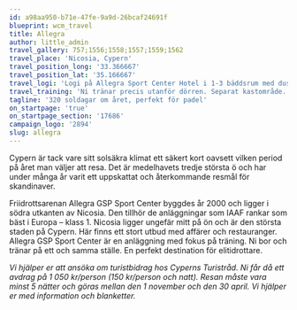 ```yaml
---
id: a98aa950-b71e-47fe-9a9d-26bcaf24691f
blueprint: wcm_travel
title: Allegra
author: little_admin
travel_gallery: 757;1556;1558;1557;1559;1562
travel_place: 'Nicosia, Cypern'
travel_position_long: '33.366667'
travel_position_lat: '35.166667'
travel_logi: 'Logi på Allegra Sport Center Hotel i 1-3 bäddsrum med dusch/WC, TV och luftkonditionering. Alla måltider serveras som buffé.'
travel_training: 'Ni tränar precis utanför dörren. Separat kastområde. Gym med fria vikter.'
tagline: '320 soldagar om året, perfekt för padel'
on_startpage: 'true'
on_startpage_section: '17686'
campaign_logo: '2894'
slug: allegra
---
```

<p>Cypern är tack vare sitt solsäkra klimat ett säkert kort oavsett vilken period på året man väljer att resa. Det är medelhavets tredje största ö och har under många år varit ett uppskattat och återkommande resmål för skandinaver.</p>
<p>Friidrottsarenan Allegra GSP Sport Center byggdes år 2000 och ligger i södra utkanten av Nicosia. Den tillhör de anläggningar som IAAF rankar som bäst i Europa – klass 1. Nicosia ligger ungefär mitt på ön och är den största staden på Cypern. Här finns ett stort utbud med affärer och restauranger. Allegra GSP Sport Center är en anläggning med fokus på träning. Ni bor och tränar på ett och samma ställe. En perfekt destination för elitidrottare.</p>
<p><em>Vi hjälper er att ansöka om turistbidrag hos Cyperns Turistråd. Ni får då ett avdrag på 1 050 kr/person (150 kr/person och natt). Resan måste vara minst 5 nätter och göras mellan den 1 november och den 30 april. Vi hjälper er med information och blanketter.</em></p>
